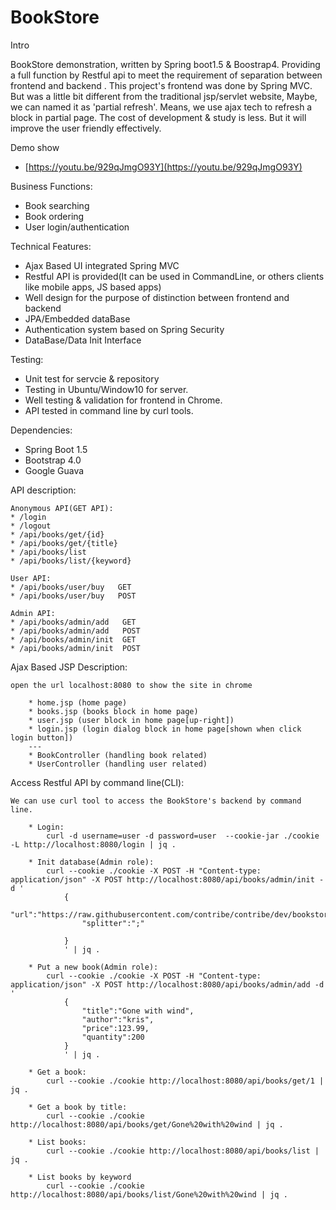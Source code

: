 # BookStore

Intro

BookStore demonstration, written by Spring boot1.5 & Boostrap4. Providing a full function by Restful api to meet the requirement of separation between frontend and backend . This project's frontend was done by Spring MVC. But was a little bit different from the traditional jsp/servlet website, Maybe, we can named it as 'partial refresh'.  Means, we use ajax tech to refresh a block in partial page.  The cost of development & study is less. But it will improve the user friendly effectively. 

Demo show
* [https://youtu.be/929qJmgO93Y](https://youtu.be/929qJmgO93Y)

Business Functions:

* Book searching
* Book ordering
* User login/authentication

Technical Features:

* Ajax Based UI integrated Spring MVC
* Restful API is provided(It can be used in CommandLine, or others clients like mobile apps, JS based apps)
* Well design for the purpose of distinction between frontend and backend
* JPA/Embedded dataBase
* Authentication system based on Spring Security
* DataBase/Data Init Interface


Testing:
* Unit test for servcie & repository
* Testing in Ubuntu/Window10 for server.
* Well testing & validation for frontend in Chrome.
* API tested in command line by curl tools.

Dependencies: 

* Spring Boot 1.5
* Bootstrap 4.0
* Google Guava

API description:

	Anonymous API(GET API):
	* /login
	* /logout
	* /api/books/get/{id}
	* /api/books/get/{title}	
	* /api/books/list
	* /api/books/list/{keyword}
	
	User API:
	* /api/books/user/buy   GET
	* /api/books/user/buy 	POST
	
	Admin API:
	* /api/books/admin/add   GET
	* /api/books/admin/add 	 POST
	* /api/books/admin/init  GET
	* /api/books/admin/init  POST



Ajax Based JSP Description:
	
	open the url localhost:8080 to show the site in chrome 
	
		* home.jsp (home page)
		* books.jsp (books block in home page)
		* user.jsp (user block in home page[up-right])
		* login.jsp (login dialog block in home page[shown when click login button])
		---
		* BookController (handling book related)
		* UserController (handling user related)
	
Access Restful API by command line(CLI):

	We can use curl tool to access the BookStore's backend by command line. 
		
		* Login:
			curl -d username=user -d password=user  --cookie-jar ./cookie -L http://localhost:8080/login | jq .
		
		* Init database(Admin role):
			curl --cookie ./cookie -X POST -H "Content-type: application/json" -X POST http://localhost:8080/api/books/admin/init -d '
				{
					"url":"https://raw.githubusercontent.com/contribe/contribe/dev/bookstoredata/bookstoredata.txt",
					"splitter":";"

				} 
				' | jq .

		* Put a new book(Admin role):
			curl --cookie ./cookie -X POST -H "Content-type: application/json" -X POST http://localhost:8080/api/books/admin/add -d '
				{
					"title":"Gone with wind",
					"author":"kris",
					"price":123.99,
					"quantity":200
				}
				' | jq .	

		* Get a book:
			curl --cookie ./cookie http://localhost:8080/api/books/get/1 | jq .

		* Get a book by title:
			curl --cookie ./cookie http://localhost:8080/api/books/get/Gone%20with%20wind | jq .
		
		* List books:
			curl --cookie ./cookie http://localhost:8080/api/books/list | jq .

		* List books by keyword
			curl --cookie ./cookie http://localhost:8080/api/books/list/Gone%20with%20wind | jq .

		

		
	
	
	
	
	
	
	
		